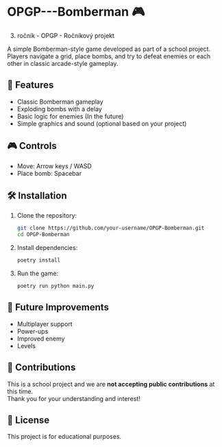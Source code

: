 # OPGP---Bomberman 🎮

3. ročník - OPGP - Ročníkový projekt

A simple Bomberman-style game developed as part of a school project. Players navigate a grid, place bombs, and try to defeat enemies or each other in classic arcade-style gameplay.

## 🧩 Features
- Classic Bomberman gameplay
- Exploding bombs with a delay
- Basic logic for enemies (In the future)
- Simple graphics and sound (optional based on your project)

## 🎮 Controls
- Move: Arrow keys / WASD
- Place bomb: Spacebar

## 🛠️ Installation
1. Clone the repository:
    ```bash
    git clone https://github.com/your-username/OPGP-Bomberman.git
    cd OPGP-Bomberman
    ```
2. Install dependencies:
    ```bash
    poetry install
    ```
3. Run the game:
    ```bash
    poetry run python main.py
    ```

## 🚧 Future Improvements
- Multiplayer support
- Power-ups
- Improved enemy
- Levels

## 🙏 Contributions
This is a school project and we are **not accepting public contributions** at this time.  
Thank you for your understanding and interest!

## 📄 License
This project is for educational purposes.
